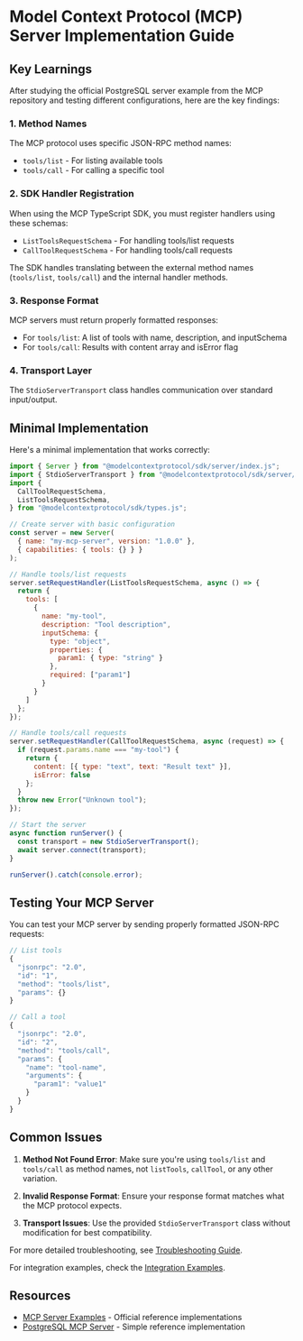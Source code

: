 # Model Context Protocol (MCP) Server Implementation Guide

## Key Learnings

After studying the official PostgreSQL server example from the MCP repository and testing different configurations, here are the key findings:

### 1. Method Names

The MCP protocol uses specific JSON-RPC method names:
- `tools/list` - For listing available tools
- `tools/call` - For calling a specific tool

### 2. SDK Handler Registration

When using the MCP TypeScript SDK, you must register handlers using these schemas:
- `ListToolsRequestSchema` - For handling tools/list requests
- `CallToolRequestSchema` - For handling tools/call requests

The SDK handles translating between the external method names (`tools/list`, `tools/call`) and the internal handler methods.

### 3. Response Format

MCP servers must return properly formatted responses:
- For `tools/list`: A list of tools with name, description, and inputSchema
- For `tools/call`: Results with content array and isError flag

### 4. Transport Layer

The `StdioServerTransport` class handles communication over standard input/output.

## Minimal Implementation

Here's a minimal implementation that works correctly:

```javascript
import { Server } from "@modelcontextprotocol/sdk/server/index.js";
import { StdioServerTransport } from "@modelcontextprotocol/sdk/server/stdio.js";
import {
  CallToolRequestSchema,
  ListToolsRequestSchema,
} from "@modelcontextprotocol/sdk/types.js";

// Create server with basic configuration
const server = new Server(
  { name: "my-mcp-server", version: "1.0.0" },
  { capabilities: { tools: {} } }
);

// Handle tools/list requests
server.setRequestHandler(ListToolsRequestSchema, async () => {
  return {
    tools: [
      {
        name: "my-tool",
        description: "Tool description",
        inputSchema: {
          type: "object",
          properties: {
            param1: { type: "string" }
          },
          required: ["param1"]
        }
      }
    ]
  };
});

// Handle tools/call requests
server.setRequestHandler(CallToolRequestSchema, async (request) => {
  if (request.params.name === "my-tool") {
    return {
      content: [{ type: "text", text: "Result text" }],
      isError: false
    };
  }
  throw new Error("Unknown tool");
});

// Start the server
async function runServer() {
  const transport = new StdioServerTransport();
  await server.connect(transport);
}

runServer().catch(console.error);
```

## Testing Your MCP Server

You can test your MCP server by sending properly formatted JSON-RPC requests:

```javascript
// List tools
{
  "jsonrpc": "2.0",
  "id": "1",
  "method": "tools/list",
  "params": {}
}

// Call a tool
{
  "jsonrpc": "2.0",
  "id": "2",
  "method": "tools/call",
  "params": {
    "name": "tool-name",
    "arguments": {
      "param1": "value1"
    }
  }
}
```

## Common Issues

1. **Method Not Found Error**: Make sure you're using `tools/list` and `tools/call` as method names, not `listTools`, `callTool`, or any other variation.

2. **Invalid Response Format**: Ensure your response format matches what the MCP protocol expects.

3. **Transport Issues**: Use the provided `StdioServerTransport` class without modification for best compatibility.

For more detailed troubleshooting, see [Troubleshooting Guide](./TROUBLESHOOTING.md).

For integration examples, check the [Integration Examples](./INTEGRATION_EXAMPLE.md).

## Resources

- [MCP Server Examples](https://github.com/modelcontextprotocol/servers) - Official reference implementations
- [PostgreSQL MCP Server](https://github.com/modelcontextprotocol/servers/blob/main/src/postgres/index.ts) - Simple reference implementation 